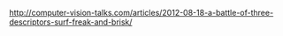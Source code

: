 http://computer-vision-talks.com/articles/2012-08-18-a-battle-of-three-descriptors-surf-freak-and-brisk/